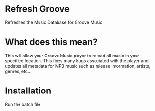 # Refresh Groove
Refreshes the Music Database for Groove Music

# What does this mean?
This will allow your Groove Music player to reread all music in your specified location. This fixes many bugs associated with the player and updates all metadata for MP3 music such as release information, artists, genres, etc...

# Installation
Run the batch file
